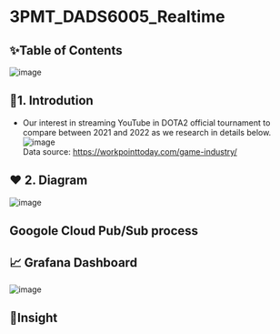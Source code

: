 # 3PMT_DADS6005_Realtime
## ✨Table of Contents
![image](https://user-images.githubusercontent.com/39288060/212537389-56761659-0d8c-4a3b-a202-3092eef83be2.png)

## 🎯1. Introdution
- Our interest in streaming YouTube in DOTA2 official tournament to compare between 2021 and 2022 as we research in details below.
![image](https://user-images.githubusercontent.com/39288060/212537495-eb4e20a2-632e-4220-b76d-cdb88d6f0316.png)
</br> Data source: https://workpointtoday.com/game-industry/

## ❤️ 2. Diagram 
![image](https://user-images.githubusercontent.com/39288060/212538126-30cc640c-272b-4ad9-9ee8-0c056516c1bb.png)


## Googole Cloud Pub/Sub process

## 📈 Grafana Dashboard
![image](https://user-images.githubusercontent.com/39288060/212538052-f62dba47-1545-44a6-b75c-692dc46fd46f.png)

## 🔦Insight

